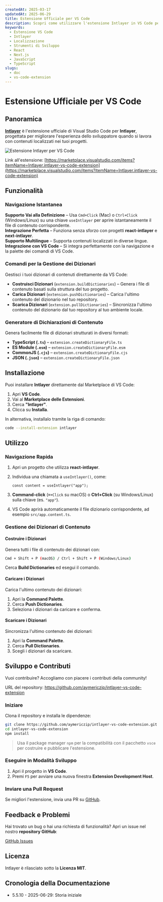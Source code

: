 ```yaml
---
createdAt: 2025-03-17
updatedAt: 2025-06-29
title: Estensione Ufficiale per VS Code
description: Scopri come utilizzare l'estensione Intlayer in VS Code per migliorare il tuo flusso di lavoro di sviluppo. Naviga rapidamente tra contenuti localizzati e gestisci i tuoi dizionari in modo efficiente.
keywords:
  - Estensione VS Code
  - Intlayer
  - Localizzazione
  - Strumenti di Sviluppo
  - React
  - Next.js
  - JavaScript
  - TypeScript
slugs:
  - doc
  - vs-code-extension
---
```


# Estensione Ufficiale per VS Code

## Panoramica

[**Intlayer**](https://marketplace.visualstudio.com/items?itemName=Intlayer.intlayer-vs-code-extension) è l'estensione ufficiale di Visual Studio Code per **Intlayer**, progettata per migliorare l'esperienza dello sviluppatore quando si lavora con contenuti localizzati nei tuoi progetti.

![Estensione Intlayer per VS Code](https://github.com/aymericzip/intlayer/blob/main/docs/assets/vs_code_extension_demo.gif)

Link all'estensione: [https://marketplace.visualstudio.com/items?itemName=Intlayer.intlayer-vs-code-extension](https://marketplace.visualstudio.com/items?itemName=Intlayer.intlayer-vs-code-extension)

## Funzionalità

### Navigazione Istantanea

**Supporto Vai alla Definizione** – Usa `Cmd+Click` (Mac) o `Ctrl+Click` (Windows/Linux) su una chiave `useIntlayer` per aprire istantaneamente il file di contenuto corrispondente.  
**Integrazione Perfetta** – Funziona senza sforzo con progetti **react-intlayer** e **next-intlayer**.  
**Supporto Multilingue** – Supporta contenuti localizzati in diverse lingue.  
**Integrazione con VS Code** – Si integra perfettamente con la navigazione e la palette dei comandi di VS Code.

### Comandi per la Gestione dei Dizionari

Gestisci i tuoi dizionari di contenuti direttamente da VS Code:

- **Costruisci Dizionari** (`extension.buildDictionaries`) – Genera i file di contenuto basati sulla struttura del tuo progetto.
- **Carica Dizionari** (`extension.pushDictionaries`) – Carica l'ultimo contenuto del dizionario nel tuo repository.
- **Scarica Dizionari** (`extension.pullDictionaries`) – Sincronizza l'ultimo contenuto del dizionario dal tuo repository al tuo ambiente locale.

### Generatore di Dichiarazioni di Contenuto

Genera facilmente file di dizionari strutturati in diversi formati:

- **TypeScript (`.ts`)** – `extension.createDictionaryFile.ts`
- **ES Module (`.esm`)** – `extension.createDictionaryFile.esm`
- **CommonJS (`.cjs`)** – `extension.createDictionaryFile.cjs`
- **JSON (`.json`)** – `extension.createDictionaryFile.json`

## Installazione

Puoi installare **Intlayer** direttamente dal Marketplace di VS Code:

1. Apri **VS Code**.
2. Vai al **Marketplace delle Estensioni**.
3. Cerca **"Intlayer"**.
4. Clicca su **Installa**.

In alternativa, installalo tramite la riga di comando:

```sh
code --install-extension intlayer
```

## Utilizzo

### Navigazione Rapida

1. Apri un progetto che utilizza **react-intlayer**.
2. Individua una chiamata a `useIntlayer()`, come:

   ```tsx
   const content = useIntlayer("app");
   ```

3. **Command-click** (`⌘+Click` su macOS) o **Ctrl+Click** (su Windows/Linux) sulla chiave (es. `"app"`).
4. VS Code aprirà automaticamente il file dizionario corrispondente, ad esempio `src/app.content.ts`.

### Gestione dei Dizionari di Contenuto

#### Costruire i Dizionari

Genera tutti i file di contenuto dei dizionari con:

```sh
Cmd + Shift + P (macOS) / Ctrl + Shift + P (Windows/Linux)
```

Cerca **Build Dictionaries** ed esegui il comando.

#### Caricare i Dizionari

Carica l'ultimo contenuto dei dizionari:

1. Apri la **Command Palette**.
2. Cerca **Push Dictionaries**.
3. Seleziona i dizionari da caricare e conferma.

#### Scaricare i Dizionari

Sincronizza l'ultimo contenuto dei dizionari:

1. Apri la **Command Palette**.
2. Cerca **Pull Dictionaries**.
3. Scegli i dizionari da scaricare.

## Sviluppo e Contributi

Vuoi contribuire? Accogliamo con piacere i contributi della community!

URL del repository: https://github.com/aymericzip/intlayer-vs-code-extension

### Iniziare

Clona il repository e installa le dipendenze:

```sh
git clone https://github.com/aymericzip/intlayer-vs-code-extension.git
cd intlayer-vs-code-extension
npm install
```

> Usa il package manager `npm` per la compatibilità con il pacchetto `vsce` per costruire e pubblicare l'estensione.

### Eseguire in Modalità Sviluppo

1. Apri il progetto in **VS Code**.
2. Premi `F5` per avviare una nuova finestra **Extension Development Host**.

### Inviare una Pull Request

Se migliori l'estensione, invia una PR su [GitHub](https://github.com/aymericzip/intlayer-vs-code-extension).

## Feedback e Problemi

Hai trovato un bug o hai una richiesta di funzionalità? Apri un issue nel nostro **repository GitHub**:

[GitHub Issues](https://github.com/aymericzip/intlayer-vs-code-extension/issues)

## Licenza

Intlayer è rilasciato sotto la **Licenza MIT**.

## Cronologia della Documentazione

- 5.5.10 - 2025-06-29: Storia iniziale
